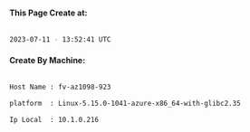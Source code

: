 
   
#### This Page Create at:

```bash

2023-07-11 - 13:52:41 UTC

```

#### Create By Machine:

```bash

Host Name : fv-az1098-923

platform  : Linux-5.15.0-1041-azure-x86_64-with-glibc2.35

Ip Local  : 10.1.0.216

```

